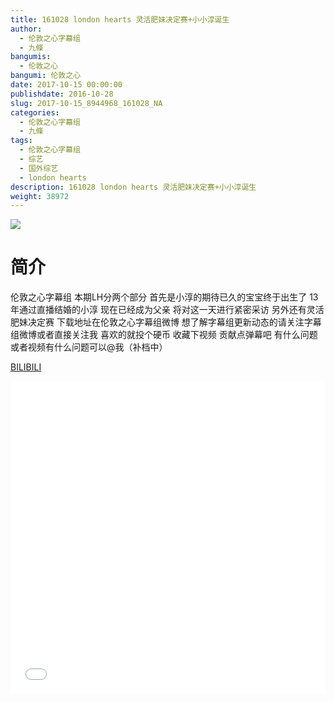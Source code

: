 ```yaml
---
title: 161028 london hearts 灵活肥妹决定赛+小小淳诞生
author: 
  - 伦敦之心字幕组
  - 九條
bangumis: 
  - 伦敦之心
bangumi: 伦敦之心
date: 2017-10-15 00:00:00
publishdate: 2016-10-28
slug: 2017-10-15_8944968_161028_NA
categories: 
  - 伦敦之心字幕组
  - 九條
tags: 
  - 伦敦之心字幕组
  - 综艺
  - 国外综艺
  - london hearts
description: 161028 london hearts 灵活肥妹决定赛+小小淳诞生
weight: 38972
---
```


![](https://i.imgur.com/dfqrMWy.jpg)

# 简介  
伦敦之心字幕组 本期LH分两个部分 首先是小淳的期待已久的宝宝终于出生了 13年通过直播结婚的小淳 现在已经成为父亲 将对这一天进行紧密采访 另外还有灵活肥妹决定赛 下载地址在伦敦之心字幕组微博 想了解字幕组更新动态的请关注字幕组微博或者直接关注我 喜欢的就投个硬币 收藏下视频 贡献点弹幕吧 有什么问题或者视频有什么问题可以@我（补档中）

  [BILIBILI](https://www.bilibili.com/video/av8944968/)


  <iframe src="//www.bilibili.com/html/html5player.html?cid=14766252&aid=8944968" width="100%" height="500" frameborder="0" allowfullscreen="allowfullscreen"></iframe>
